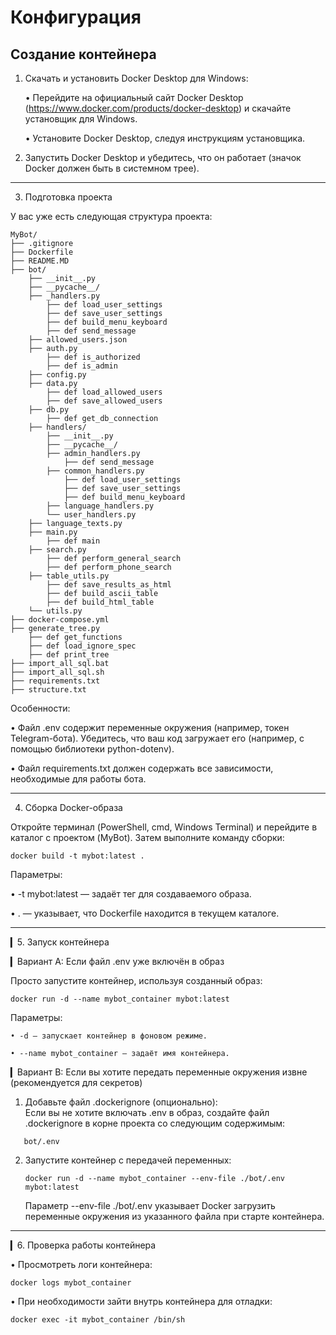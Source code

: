 # Конфигурация
     

## Создание контейнера
1. Скачать и установить Docker Desktop для Windows:

   • Перейдите на официальный сайт Docker Desktop (https://www.docker.com/products/docker-desktop) и скачайте установщик для Windows.

   • Установите Docker Desktop, следуя инструкциям установщика.

2. Запустить Docker Desktop и убедитесь, что он работает (значок Docker должен быть в системном трее).

---

3. Подготовка проекта

У вас уже есть следующая структура проекта:
```
MyBot/
├── .gitignore
├── Dockerfile
├── README.MD
├── bot/
    ├── __init__.py
    ├── __pycache__/
    ├── _handlers.py
        ├── def load_user_settings
        ├── def save_user_settings
        ├── def build_menu_keyboard
        ├── def send_message
    ├── allowed_users.json
    ├── auth.py
        ├── def is_authorized
        ├── def is_admin
    ├── config.py
    ├── data.py
        ├── def load_allowed_users
        ├── def save_allowed_users
    ├── db.py
        ├── def get_db_connection
    ├── handlers/
        ├── __init__.py
        ├── __pycache__/
        ├── admin_handlers.py
            ├── def send_message
        ├── common_handlers.py
            ├── def load_user_settings
            ├── def save_user_settings
            ├── def build_menu_keyboard
        ├── language_handlers.py
        └── user_handlers.py
    ├── language_texts.py
    ├── main.py
        ├── def main
    ├── search.py
        ├── def perform_general_search
        ├── def perform_phone_search
    ├── table_utils.py
        ├── def save_results_as_html
        ├── def build_ascii_table
        ├── def build_html_table
    └── utils.py
├── docker-compose.yml
├── generate_tree.py
    ├── def get_functions
    ├── def load_ignore_spec
    ├── def print_tree
├── import_all_sql.bat
├── import_all_sql.sh
├── requirements.txt
├── structure.txt

```

Особенности:

• Файл .env содержит переменные окружения (например, токен Telegram-бота). Убедитесь, что ваш код загружает его (например, с помощью библиотеки python-dotenv).

• Файл requirements.txt должен содержать все зависимости, необходимые для работы бота.

---

4. Сборка Docker-образа

Откройте терминал (PowerShell, cmd, Windows Terminal) и перейдите в каталог с проектом (MyBot). Затем выполните команду сборки:
```
docker build -t mybot:latest .
```

Параметры:

• -t mybot:latest — задаёт тег для создаваемого образа.

• . — указывает, что Dockerfile находится в текущем каталоге.

---

▎5. Запуск контейнера

▎Вариант A: Если файл .env уже включён в образ

Просто запустите контейнер, используя созданный образ:
```
docker run -d --name mybot_container mybot:latest
```

Параметры:
```
• -d — запускает контейнер в фоновом режиме.

• --name mybot_container — задаёт имя контейнера.
```
▎Вариант B: Если вы хотите передать переменные окружения извне (рекомендуется для секретов)

1. Добавьте файл .dockerignore (опционально):  
   Если вы не хотите включать .env в образ, создайте файл .dockerignore в корне проекта со следующим содержимым:
```
   bot/.env
```
2. Запустите контейнер с передачей переменных:

   ```
   docker run -d --name mybot_container --env-file ./bot/.env mybot:latest
   ```

   Параметр --env-file ./bot/.env указывает Docker загрузить переменные окружения из указанного файла при старте контейнера.

---

▎6. Проверка работы контейнера

• Просмотреть логи контейнера:

  ```
  docker logs mybot_container
  ```

• При необходимости зайти внутрь контейнера для отладки:

  ```
  docker exec -it mybot_container /bin/sh
  ```